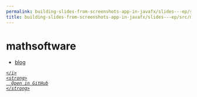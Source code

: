 ```yaml
---
permalink: building-slides-from-screenshots-app-in-javafx/slides---ep/src/main/java/engineer/mathsoftware
title: building-slides-from-screenshots-app-in-javafx/slides---ep/src/main/java/engineer/mathsoftware
---
```


# mathsoftware
<ul>
  <li>
    <a href="blog">
      blog
    </a>
  </li>
</ul>
<div class="social open-gh-btn my-4">
  <a class="btn btn-github" href="https://github.com/tobiasbriones/blog/tree/main/swe/dev/java/javafx/drawing/productivity/building-slides-from-screenshots-app-in-javafx/slides---ep/src/main/java/engineer/mathsoftware" target="_blank">
    <i class="fab fa-github">
      
    </i>
    <strong>
      Open in GitHub
    </strong>
  </a>
</div>